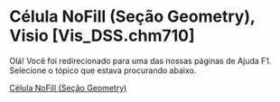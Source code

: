 
# Célula NoFill (Seção Geometry), Visio [Vis_DSS.chm710]

Olá! Você foi redirecionado para uma das nossas páginas de Ajuda F1. Selecione o tópico que estava procurando abaixo.

[Célula NoFill (Seção Geometry)](http://msdn.microsoft.com/library/0ba7f6da-681b-b749-fe72-afbca23d7e16%28Office.15%29.aspx)
